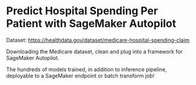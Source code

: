 # Predict Hospital Spending Per Patient with SageMaker Autopilot

Dataset: https://healthdata.gov/dataset/medicare-hospital-spending-claim

Downloading the Medicare dataset, clean and plug into a framework for SageMaker Autopilot.

The hundreds of models trained, in addition to inference pipeline, deployable to a SageMaker endpoint or batch transform job!


